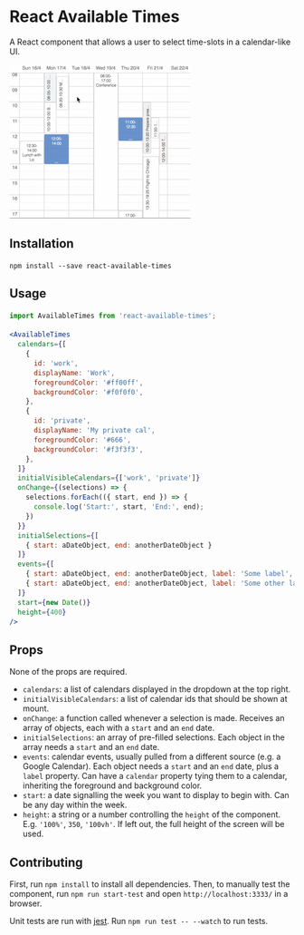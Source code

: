 # React Available Times

A React component that allows a user to select time-slots in a calendar-like UI.

![Demo](/available-times-demo.gif)

## Installation
```
npm install --save react-available-times
```

## Usage

```jsx
import AvailableTimes from 'react-available-times';

<AvailableTimes
  calendars={[
    {
      id: 'work',
      displayName: 'Work',
      foregroundColor: '#ff00ff',
      backgroundColor: '#f0f0f0',
    },
    {
      id: 'private',
      displayName: 'My private cal',
      foregroundColor: '#666',
      backgroundColor: '#f3f3f3',
    },
  ]}
  initialVisibleCalendars={['work', 'private']}
  onChange={(selections) => {
    selections.forEach(({ start, end }) => {
      console.log('Start:', start, 'End:', end);
    })
  }}
  initialSelections={[
    { start: aDateObject, end: anotherDateObject }
  ]}
  events={[
    { start: aDateObject, end: anotherDateObject, label: 'Some label', calendar: 'work' },
    { start: aDateObject, end: anotherDateObject, label: 'Some other label', calendar: 'private' }
  ]}
  start={new Date()}
  height={400}
/>
```

## Props

None of the props are required.

- `calendars`: a list of calendars displayed in the dropdown at the top right.
- `initialVisibleCalendars`: a list of calendar ids that should be shown at
  mount.
- `onChange`: a function called whenever a selection is made. Receives an array
  of objects, each with a `start` and an `end` date.
- `initialSelections`: an array of pre-filled selections. Each object in the
  array needs a `start` and an `end` date.
- `events`: calendar events, usually pulled from a different source (e.g. a
  Google Calendar). Each object needs a `start` and an `end` date, plus a
  `label` property. Can have a `calendar` property tying them to a calendar,
  inheriting the foreground and background color.
- `start`: a date signalling the week you want to display to begin with. Can be
  any day within the week.
- `height`: a string or a number controlling the `height` of the component.
  E.g. `'100%'`, `350`, `'100vh'`. If left out, the full height of the screen
  will be used.

## Contributing

First, run `npm install` to install all dependencies. Then, to manually test
the component, run `npm run start-test` and open `http://localhost:3333/` in a
browser.

Unit tests are run with [jest](https://facebook.github.io/jest/). Run `npm run
test -- --watch` to run tests.
